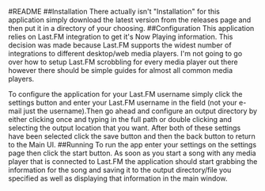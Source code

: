 #README
##Installation
There actually isn't "Installation" for this application simply download the latest version from the releases page and then put it in a directory of your choosing.
##Configuration
This application relies on Last.FM integration to get it's Now Playing information. This decision was made because Last.FM supports the widest number of integrations to different desktop/web media players. I'm not going to go over how to setup Last.FM scrobbling for every media player out there however there should be simple guides for almost all common media players. 

To configure the application for your Last.FM username simply click the settings button and enter your Last.FM username in the field (not your e-mail just the username).Then go ahead and configure an output directory by either clicking once and typing in the full path or double clicking and selecting the output location that you want. After both of these settings have been selected click the save button and then the back button to return to the Main UI.
##Running
To run the app enter your settings on the settings page then click the start button. As soon as you start a song with any media player that is connected to Last.FM the application should start grabbing the information for the song and saving it to the output directory/file you specified as well as displaying that information in the main window.

